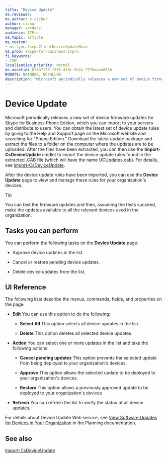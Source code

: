 ```yaml
---
title: "Device Update"
ms.reviewer: 
ms.author: v-cichur
author: cichur
manager: serdars
audience: ITPro
ms.topic: article
ms.custom:
- ms.lync.lscp.ClientDeviceUpdateMain
ms.prod: skype-for-business-itpro
f1.keywords:
- CSH
localization_priority: Normal
ms.assetid: 6f6b7f73-f8f5-41dc-9e2a-727baaaa828b
ROBOTS: NOINDEX, NOFOLLOW
description: "Microsoft periodically releases a new set of device firmware updates for Skype for Business Phone Edition, which you can import to your servers and distribute to users. You can obtain the latest set of device update rules by going to the Help and Support page on the Microsoft website and searching forPhone Edition.Download the latest update package and extract the files to a folder on the computer where the updates are to be uploaded. After the files have been extracted, you can then use the Import-CsDeviceUpdate cmdlet to import the device update rules found in the extracted .CAB file (which will have the name UCUpdates.cab). For details, see Import-CsDeviceUpdate."
---
```


# Device Update

Microsoft periodically releases a new set of device firmware updates for Skype for Business Phone Edition, which you can import to your servers and distribute to users. You can obtain the latest set of device update rules by going to the Help and Support page on the Microsoft website and searching for "Phone Edition." Download the latest update package and extract the files to a folder on the computer where the updates are to be uploaded. After the files have been extracted, you can then use the **Import-CsDeviceUpdate** cmdlet to import the device update rules found in the extracted .CAB file (which will have the name UCUpdates.cab). For details, see [Import-CsDeviceUpdate](/powershell/module/skype/import-csdeviceupdate?view=skype-ps).

After the device update rules have been imported, you can use the **Device Update** page to view and manage these rules for your organization's devices.

> [!TIP]
> You can test the firmware updates and then, assuming the tests succeed, make the updates available to all the relevant devices used in the organization.

## Tasks you can perform

You can perform the following tasks on the **Device Update** page:

- Approve device updates in the list.

- Cancel or restore pending device updates.

- Delete device updates from the list.

## UI Reference

The following lists describe the menus, commands, fields, and properties on the page.

- **Edit** You can use this option to do the following:

  - **Select All** This option selects all device updates in the list.

  - **Delete** This option deletes all selected device updates.

- **Action** You can select one or more updates in the list and take the following actions:

  - **Cancel pending updates** This option prevents the selected update from being deployed to your organization's devices.

  - **Approve** This option allows the selected update to be deployed to your organization's devices.

  - **Restore** This option allows a previously approved update to be deployed to your organization's devices

- **Refresh** You can refresh the list to verify the status of all device updates.

For details about Device Update Web service, see [View Software Updates for Devices in Your Organization](/previous-versions/office/lync-server-2013/lync-server-2013-view-software-updates-for-devices-in-your-organization) in the Planning documentation.
## See also

[Import-CsDeviceUpdate](/powershell/module/skype/import-csdeviceupdate?view=skype-ps)